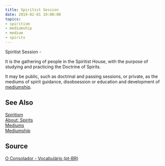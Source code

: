```yaml
---
title: Spiritist Session
date: 2019-02-01 19:00:00
topics:
- spiritism
- mediumship
- medium
- spirits
---
```


Spiritist Session - 

It is the gathering of people in the Spiritist House, with the purpose of studying and 
practicing the Doctrine of Spirits. 

It may be public, such as doctrinal and passing sessions, or private, as the mediums of 
spirit guidance, disobsession or education and development of [mediumship](/spiritism/mediumship).

## See Also
[Spiritism](/spiritism)  
[About: Spirits](../spirits)  
[Mediums](../medium)  
[Mediumship](/spiritism/mediumship)  

## Source
[O Consolador - Vocabulário (pt-BR)](http://www.oconsolador.com.br/linkfixo/vocabulario/principal.html)

